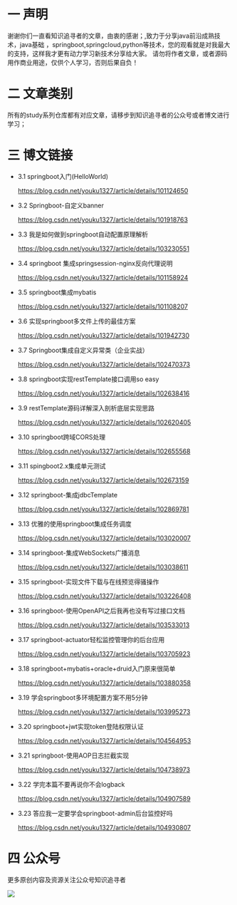 
#  一 声明

谢谢你们一直看知识追寻者的文章，由衷的感谢；,致力于分享java前沿成熟技术，java基础
，springboot,springcloud,python等技术，您的观看就是对我最大的支持，这样我才更有动力学习新技术分享给大家。
请勿将作者文章，或者源码用作商业用途，仅供个人学习，否则后果自负！


# 二 文章类别
所有的study系列仓库都有对应文章，请移步到知识追寻者的公众号或者博文进行学习；

# 三 博文链接

- 3.1 springboot入门(HelloWorld)

    https://blog.csdn.net/youku1327/article/details/101124650

- 3.2 Springboot-自定义banner

    https://blog.csdn.net/youku1327/article/details/101918763

- 3.3 我是如何做到springboot自动配置原理解析

    https://blog.csdn.net/youku1327/article/details/103230551

- 3.4 springboot 集成springsession-nginx反向代理说明

    https://blog.csdn.net/youku1327/article/details/101158924

- 3.5 springboot集成mybatis

    https://blog.csdn.net/youku1327/article/details/101108207

- 3.6 实现springboot多文件上传的最佳方案

    https://blog.csdn.net/youku1327/article/details/101942730

- 3.7 Springboot集成自定义异常类（企业实战）

    https://blog.csdn.net/youku1327/article/details/102470373

- 3.8 springboot实现restTemplate接口调用so easy

    https://blog.csdn.net/youku1327/article/details/102638416

- 3.9 restTemplate源码详解深入剖析底层实现思路

    https://blog.csdn.net/youku1327/article/details/102620405

- 3.10 springboot跨域CORS处理 

    https://blog.csdn.net/youku1327/article/details/102655568

- 3.11 spingboot2.x集成单元测试 

    https://blog.csdn.net/youku1327/article/details/102673159

- 3.12 springboot-集成jdbcTemplate

    https://blog.csdn.net/youku1327/article/details/102869781

- 3.13 优雅的使用springboot集成任务调度

    https://blog.csdn.net/youku1327/article/details/103020007

- 3.14 springboot-集成WebSockets广播消息

    https://blog.csdn.net/youku1327/article/details/103038611

- 3.15 springboot-实现文件下载与在线预览得骚操作

    https://blog.csdn.net/youku1327/article/details/103226408

- 3.16 springboot-使用OpenAPI之后我再也没有写过接口文档

    https://blog.csdn.net/youku1327/article/details/103533013

- 3.17 springboot-actuator轻松监控管理你的后台应用

    https://blog.csdn.net/youku1327/article/details/103705923

- 3.18 springboot+mybatis+oracle+druid入门原来很简单

    https://blog.csdn.net/youku1327/article/details/103880358

- 3.19 学会springboot多环境配置方案不用5分钟

    https://blog.csdn.net/youku1327/article/details/103995273
- 3.20 springboot+jwt实现token登陆权限认证

    https://blog.csdn.net/youku1327/article/details/104564953    
- 3.21  springboot-使用AOP日志拦截实现

    https://blog.csdn.net/youku1327/article/details/104738973
- 3.22 学完本篇不要再说你不会logback

    https://blog.csdn.net/youku1327/article/details/104907589

- 3.23 答应我一定要学会springboot-admin后台监控好吗

    https://blog.csdn.net/youku1327/article/details/104930807        


# 四 公众号

更多原创内容及资源关注公众号知识追寻者

![](https://ww1.yunjiexi.club/2020/02/26/2lOnF.png)


    

